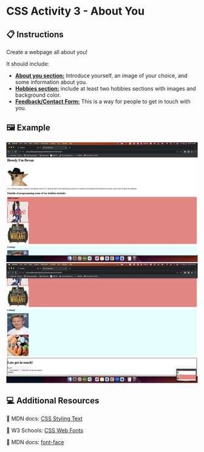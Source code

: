 # CSS Activity 3 - About You

## 📋 Instructions

Create a webpage all about you!  

It should include:

- <b><u>About you section:</b></u> Introduce yourself, an image of your choice, and some information about you.
- <b><u>Hobbies section:</b></u> include at least two hobbies sections with images and background color.
- <b><u>Feedback/Contact Form:</b></u> This is a way for people to get in touch with you.

## 🖼️ Example

![](../../../Assets/CSS/aboutYou.png)
![](../../../Assets/CSS/aboutYou2.png)

## 💻 Additional Resources

💫 MDN docs: [CSS Styling Text](https://developer.mozilla.org/en-US/docs/Learn/CSS/Styling_text)

💫 W3 Schools: [CSS Web Fonts](https://www.w3schools.com/css/css3_fonts.asp)
  
💫 MDN docs: [font-face](https://developer.mozilla.org/en-US/docs/Web/CSS/@font-face)
